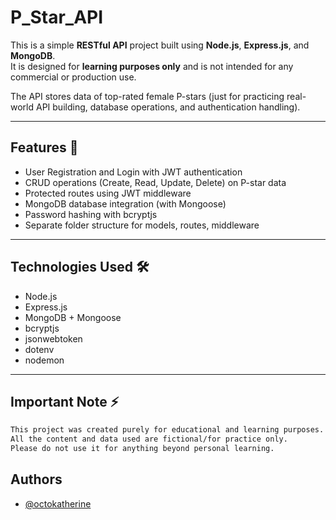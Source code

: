 # P_Star_API

This is a simple **RESTful API** project built using **Node.js**, **Express.js**, and **MongoDB**.  
It is designed for **learning purposes only** and is not intended for any commercial or production use.

The API stores data of top-rated female P-stars (just for practicing real-world API building, database operations, and authentication handling).

---

## Features 🚀
- User Registration and Login with JWT authentication
- CRUD operations (Create, Read, Update, Delete) on P-star data
- Protected routes using JWT middleware
- MongoDB database integration (with Mongoose)
- Password hashing with bcryptjs
- Separate folder structure for models, routes, middleware

---
## Technologies Used 🛠️
- Node.js
- Express.js
- MongoDB + Mongoose
- bcryptjs
- jsonwebtoken
- dotenv
- nodemon

---

## Important Note ⚡

```bash
This project was created purely for educational and learning purposes.
All the content and data used are fictional/for practice only.
Please do not use it for anything beyond personal learning.
```
    
## Authors

- [@octokatherine](https://github.com/sumitkumar9128)






  
